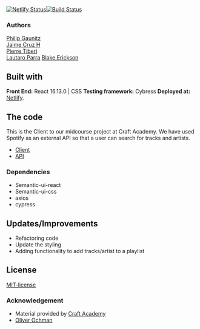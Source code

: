 [![Netlify Status](https://api.netlify.com/api/v1/badges/d595d13b-e602-4c55-a9ff-03660d23b337/deploy-status)](https://app.netlify.com/sites/vibefm/deploys)[![Build Status](https://semaphoreci.com/api/v1/pierre-1/vibe_fm_team_3_client/branches/development/badge.svg)](https://semaphoreci.com/pierre-1/vibe_fm_team_3_client)

### Authors 
[Philip Gaunitz](https://github.com/pgauntiz)  
[Jaime Cruz H](https://github.com/JaimeCrz)  
[Pierre Tiberi](https://github.com/pierre-1/)  
[Lautaro Parra](https://github.com/dernathul)
[Blake Erickson](https://github.com/blake-futchi/) 

## Built with
**Front End:** React 16.13.0 | CSS
**Testing framework:** Cybress
**Deployed at:** [Netlify](https://vibefm.netlify.app/).

## The code   
This is the Client to our midcourse project at Craft Academy. 
We have used Spotify as an external API so that a user can search for tracks and artists. 
* [Client](https://github.com/pgaunitz/vibe_fm_team_3_client)
* [API](https://github.com/pgaunitz/vibe_fm_team_3_api)

### Dependencies  
* Semantic-ui-react
* Semantic-ui-css
* axios
* cypress
  

## Updates/Improvements   
- Refactoring code
- Update the styling
- Adding functionality to add tracks/artist to a playlist

## License  
[MIT-license](https://en.wikipedia.org/wiki/MIT_License)

### Acknowledgement  
- Material provided by [Craft Academy](https://craftacademy.se)
- [Oliver Ochman](https://github.com/oliverochman/) 

